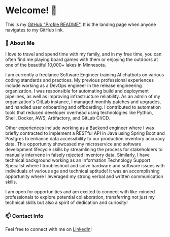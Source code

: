 # Welcome! 👋

This is my [GitHub "Profile README"](https://docs.github.com/en/free-pro-team@latest/github/setting-up-and-managing-your-github-profile/managing-your-profile-readme). It is the landing page when anyone navigates to my GitHub link.

### 💬 About Me
I love to travel and spend time with my family, and in my free time, you can often find me playing board games with them or enjoying the outdoors at one of the beautiful 10,000+ lakes in Minnesota. 

I am currently a freelance Software Engineer training AI chatbots on various coding standards and practices. My previous professional experiences include working as a DevOps engineer in the release engineering organization. I was responsible for automating build and deployment pipelines, as well as improving infrastructure reliability. As an admin of my organization's GitLab instance, I managed monthly patches and upgrades, and handled user onboarding and offboarding. I contributed to automation tools that reduced developer overhead using technologies like Python, Shell, Docker, AWS, Artifactory, and GitLab CI/CD.

Other experiences include working as a Backend engineer where I was briefly contracted to implement a RESTful API in Java using Spring Boot and Postgres to enhance data accessibility to our production inventory accuracy data. This opportunity showcased my microservice and software development lifecycle skills by streamlining the process for stakeholders to manually intervene in falsely rejected inventory data. Similarly, I have technical background working as an Information Technology Support Specalist where I troubleshoot and solve hardware and software issues with individuals of various age and technical aptitude! It was an accomplishing opportunity where I leveraged my strong verbal and written communication skills.

I am open for opportunities and am excited to connect with like-minded professionals to explore potential collaboration, transferring not just my technical skills but also a spirit of dedication and curiosity!

### 📫 Contact Info
Feel free to connect with me on [LinkedIn](https://www.linkedin.com/in/andres-galaviz-clay/)!

<!--
**agalaviz-clay/agalaviz-clay** is a ✨ _special_ ✨ repository because its `README.md` (this file) appears on your GitHub profile.

Here are some ideas to get you started:

- 🔭 I’m currently working on ...
- 🌱 I’m currently learning ...
- 👯 I’m looking to collaborate on ...
- 🤔 I’m looking for help with ...
- 💬 Ask me about ...
- 📫 How to reach me: ...
- 😄 Pronouns: ...
- ⚡ Fun fact: ...
-->
